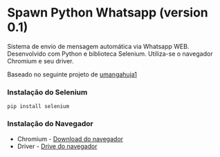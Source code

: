 # Spawn Python Whatsapp (version 0.1)

Sistema de envio de mensagem automática via Whatsapp WEB. Desenvolvido com Python e biblioteca Selenium.
Utiliza-se o navegador Chromium e seu driver.

Baseado no seguinte projeto de [umangahuja1](https://github.com/umangahuja1/Scripting-and-Web-Scraping/blob/master/Whatsapp/message.py)

### Instalação do Selenium

```
pip install selenium
```

### Instalação do Navegador

* Chromium - [Download do navegador](https://download-chromium.appspot.com/) 
* Driver - [Drive do navegador](https://chromedriver.storage.googleapis.com/index.html?path=2.25/)




